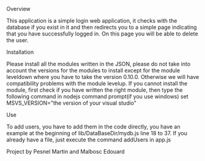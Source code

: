 Overview

This application is a simple login web application, it checks with the database if you
exist in it and then redirects you to a simple page indicating that you have successfully logged
in. On this page you will be able to delete the user.

Installation

Please install all the modules written in the JSON, please do not take into account the versions
for the modules to install except for the module leveldown where you have to take the version 0.10.0.
Otherwise we will have compatibility problems with the module levelup.
If you cannot install the module, first check if you have written the right module, then type the following
command in nodejs command prompt(if you use windows)
set MSVS_VERSION="the version of your visual studio"

Use

To add users, you have to add them in the code directly, you have an example at the beginning of lib/DataBaseDir/mydb.js
line 18 to 37. If you already have a file, just execute the command addUsers in app.js


Project by Pesnel Martin and Malbosc Edouard
